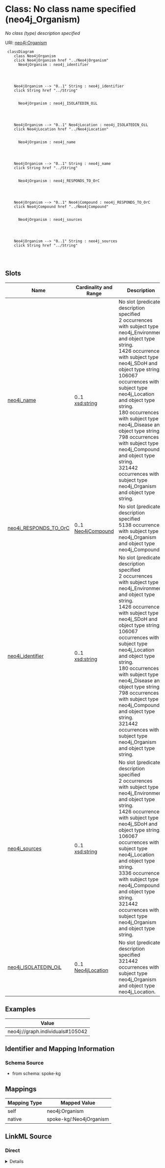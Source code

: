 

# Class: No class name specified (neo4j_Organism)


_No class (type) description specified_





URI: [neo4j:Organism](neo4j://graph.schema#Organism)






```mermaid
 classDiagram
    class Neo4jOrganism
    click Neo4jOrganism href "../Neo4jOrganism"
      Neo4jOrganism : neo4j_identifier
        
          
    
    
    Neo4jOrganism --> "0..1" String : neo4j_identifier
    click String href "../String"

        
      Neo4jOrganism : neo4j_ISOLATEDIN_OiL
        
          
    
    
    Neo4jOrganism --> "0..1" Neo4jLocation : neo4j_ISOLATEDIN_OiL
    click Neo4jLocation href "../Neo4jLocation"

        
      Neo4jOrganism : neo4j_name
        
          
    
    
    Neo4jOrganism --> "0..1" String : neo4j_name
    click String href "../String"

        
      Neo4jOrganism : neo4j_RESPONDS_TO_OrC
        
          
    
    
    Neo4jOrganism --> "0..1" Neo4jCompound : neo4j_RESPONDS_TO_OrC
    click Neo4jCompound href "../Neo4jCompound"

        
      Neo4jOrganism : neo4j_sources
        
          
    
    
    Neo4jOrganism --> "0..1" String : neo4j_sources
    click String href "../String"

        
      
```




<!-- no inheritance hierarchy -->


## Slots

| Name | Cardinality and Range | Description | Inheritance |
| ---  | --- | --- | --- |
| [neo4j_name](../slots/neo4j_name.md) | 0..1 <br/> [xsd:string](xsd:string) | No slot (predicate) description specified <br/> 2 occurrences with subject type neo4j_Environment and object type string.<br/>1426 occurrences with subject type neo4j_SDoH and object type string.<br/>106067 occurrences with subject type neo4j_Location and object type string.<br/>180 occurrences with subject type neo4j_Disease and object type string.<br/>798 occurrences with subject type neo4j_Compound and object type string.<br/>321442 occurrences with subject type neo4j_Organism and object type string. | direct |
| [neo4j_RESPONDS_TO_OrC](../slots/neo4j_RESPONDS_TO_OrC.md) | 0..1 <br/> [Neo4jCompound](../classes/Neo4jCompound.md) | No slot (predicate) description specified <br/> 5138 occurrences with subject type neo4j_Organism and object type neo4j_Compound. | direct |
| [neo4j_identifier](../slots/neo4j_identifier.md) | 0..1 <br/> [xsd:string](xsd:string) | No slot (predicate) description specified <br/> 2 occurrences with subject type neo4j_Environment and object type string.<br/>1426 occurrences with subject type neo4j_SDoH and object type string.<br/>106067 occurrences with subject type neo4j_Location and object type string.<br/>180 occurrences with subject type neo4j_Disease and object type string.<br/>798 occurrences with subject type neo4j_Compound and object type string.<br/>321442 occurrences with subject type neo4j_Organism and object type string. | direct |
| [neo4j_sources](../slots/neo4j_sources.md) | 0..1 <br/> [xsd:string](xsd:string) | No slot (predicate) description specified <br/> 2 occurrences with subject type neo4j_Environment and object type string.<br/>1426 occurrences with subject type neo4j_SDoH and object type string.<br/>106067 occurrences with subject type neo4j_Location and object type string.<br/>3336 occurrences with subject type neo4j_Compound and object type string.<br/>321442 occurrences with subject type neo4j_Organism and object type string. | direct |
| [neo4j_ISOLATEDIN_OiL](../slots/neo4j_ISOLATEDIN_OiL.md) | 0..1 <br/> [Neo4jLocation](../classes/Neo4jLocation.md) | No slot (predicate) description specified <br/> 321442 occurrences with subject type neo4j_Organism and object type neo4j_Location. | direct |










## Examples

| Value |
| --- |
| neo4j://graph.individuals#105042 |


## Identifier and Mapping Information







### Schema Source


* from schema: spoke-kg




## Mappings

| Mapping Type | Mapped Value |
| ---  | ---  |
| self | neo4j:Organism |
| native | spoke-kg/:Neo4jOrganism |







## LinkML Source

<!-- TODO: investigate https://stackoverflow.com/questions/37606292/how-to-create-tabbed-code-blocks-in-mkdocs-or-sphinx -->

### Direct

<details>
```yaml
name: neo4j_Organism
conforms_to: No schema conformance document specified
description: No class (type) description specified
title: No class name specified
notes:
- Class with 321442 occurrences.
examples:
- value: neo4j://graph.individuals#105042
from_schema: spoke-kg
rank: 1000
slots:
- neo4j_name
- neo4j_RESPONDS_TO_OrC
- neo4j_identifier
- neo4j_sources
- neo4j_ISOLATEDIN_OiL
class_uri: neo4j:Organism

```
</details>

### Induced

<details>
```yaml
name: neo4j_Organism
conforms_to: No schema conformance document specified
description: No class (type) description specified
title: No class name specified
notes:
- Class with 321442 occurrences.
examples:
- value: neo4j://graph.individuals#105042
from_schema: spoke-kg
rank: 1000
attributes:
  neo4j_name:
    name: neo4j_name
    description: No slot (predicate) description specified
    comments:
    - 2 occurrences with subject type neo4j_Environment and object type string.
    - 1426 occurrences with subject type neo4j_SDoH and object type string.
    - 106067 occurrences with subject type neo4j_Location and object type string.
    - 180 occurrences with subject type neo4j_Disease and object type string.
    - 798 occurrences with subject type neo4j_Compound and object type string.
    - 321442 occurrences with subject type neo4j_Organism and object type string.
    examples:
    - description: neo4j_Environment → string
      object:
        example_object: respirable suspended particulate matter
        example_predicate: neo4j:name
        example_subject: neo4j://graph.individuals#105029
    - description: neo4j_SDoH → string
      object:
        example_object: Social scientist (occupation)
        example_predicate: neo4j:name
        example_subject: neo4j://graph.individuals#119274
    - description: neo4j_Location → string
      object:
        example_object: Outside city limits
        example_predicate: neo4j:name
        example_subject: neo4j://graph.individuals#123229
    - description: neo4j_Disease → string
      object:
        example_object: giant cell glioblastoma
        example_predicate: neo4j:name
        example_subject: neo4j://graph.individuals#142359
    - description: neo4j_Compound → string
      object:
        example_object: Tetracycline
        example_predicate: neo4j:name
        example_subject: neo4j://graph.individuals#1961711
    - description: neo4j_Organism → string
      object:
        example_object: Acetobacter tropicalis strain DmPark25_167
        example_predicate: neo4j:name
        example_subject: neo4j://graph.individuals#105042
    from_schema: spoke-kg
    rank: 1000
    slot_uri: neo4j:name
    alias: neo4j_name
    owner: neo4j_Organism
    domain_of:
    - neo4j_Compound
    - neo4j_Disease
    - neo4j_Environment
    - neo4j_Location
    - neo4j_Organism
    - neo4j_SDoH
    range: string
  neo4j_RESPONDS_TO_OrC:
    name: neo4j_RESPONDS_TO_OrC
    description: No slot (predicate) description specified
    comments:
    - 5138 occurrences with subject type neo4j_Organism and object type neo4j_Compound.
    examples:
    - description: neo4j_Organism → neo4j_Compound
      object:
        example_object: neo4j://graph.individuals#1961711
        example_predicate: neo4j:RESPONDS_TO_OrC
        example_subject: neo4j://graph.individuals#31108418
    from_schema: spoke-kg
    rank: 1000
    slot_uri: neo4j:RESPONDS_TO_OrC
    alias: neo4j_RESPONDS_TO_OrC
    owner: neo4j_Organism
    domain_of:
    - neo4j_Organism
    range: neo4j_Compound
  neo4j_identifier:
    name: neo4j_identifier
    description: No slot (predicate) description specified
    comments:
    - 2 occurrences with subject type neo4j_Environment and object type string.
    - 1426 occurrences with subject type neo4j_SDoH and object type string.
    - 106067 occurrences with subject type neo4j_Location and object type string.
    - 180 occurrences with subject type neo4j_Disease and object type string.
    - 798 occurrences with subject type neo4j_Compound and object type string.
    - 321442 occurrences with subject type neo4j_Organism and object type string.
    examples:
    - description: neo4j_Environment → string
      object:
        example_object: ENVO_01000405
        example_predicate: neo4j:identifier
        example_subject: neo4j://graph.individuals#105029
    - description: neo4j_SDoH → string
      object:
        example_object: '158928002'
        example_predicate: neo4j:identifier
        example_subject: neo4j://graph.individuals#119274
    - description: neo4j_Location → string
      object:
        example_object: 049999985379
        example_predicate: neo4j:identifier
        example_subject: neo4j://graph.individuals#123229
    - description: neo4j_Disease → string
      object:
        example_object: DOID:3074
        example_predicate: neo4j:identifier
        example_subject: neo4j://graph.individuals#142359
    - description: neo4j_Compound → string
      object:
        example_object: inchikey:NWXMGUDVXFXRIG-WESIUVDSSA-N
        example_predicate: neo4j:identifier
        example_subject: neo4j://graph.individuals#1961711
    - description: neo4j_Organism → string
      object:
        example_object: '104102.36'
        example_predicate: neo4j:identifier
        example_subject: neo4j://graph.individuals#105042
    from_schema: spoke-kg
    rank: 1000
    slot_uri: neo4j:identifier
    alias: neo4j_identifier
    owner: neo4j_Organism
    domain_of:
    - neo4j_Compound
    - neo4j_Disease
    - neo4j_Environment
    - neo4j_Location
    - neo4j_Organism
    - neo4j_SDoH
    range: string
  neo4j_sources:
    name: neo4j_sources
    description: No slot (predicate) description specified
    comments:
    - 2 occurrences with subject type neo4j_Environment and object type string.
    - 1426 occurrences with subject type neo4j_SDoH and object type string.
    - 106067 occurrences with subject type neo4j_Location and object type string.
    - 3336 occurrences with subject type neo4j_Compound and object type string.
    - 321442 occurrences with subject type neo4j_Organism and object type string.
    examples:
    - description: neo4j_Environment → string
      object:
        example_object: Environment Ontology
        example_predicate: neo4j:sources
        example_subject: neo4j://graph.individuals#105029
    - description: neo4j_SDoH → string
      object:
        example_object: SNOMED CT
        example_predicate: neo4j:sources
        example_subject: neo4j://graph.individuals#119274
    - description: neo4j_Location → string
      object:
        example_object: UnitedStatesZipcode_database
        example_predicate: neo4j:sources
        example_subject: neo4j://graph.individuals#123229
    - description: neo4j_Compound → string
      object:
        example_object: BioCyc
        example_predicate: neo4j:sources
        example_subject: neo4j://graph.individuals#1961711
    - description: neo4j_Organism → string
      object:
        example_object: BV-BRC
        example_predicate: neo4j:sources
        example_subject: neo4j://graph.individuals#105042
    from_schema: spoke-kg
    rank: 1000
    slot_uri: neo4j:sources
    alias: neo4j_sources
    owner: neo4j_Organism
    domain_of:
    - neo4j_Compound
    - neo4j_Environment
    - neo4j_Location
    - neo4j_Organism
    - neo4j_SDoH
    range: string
  neo4j_ISOLATEDIN_OiL:
    name: neo4j_ISOLATEDIN_OiL
    description: No slot (predicate) description specified
    comments:
    - 321442 occurrences with subject type neo4j_Organism and object type neo4j_Location.
    examples:
    - description: neo4j_Organism → neo4j_Location
      object:
        example_object: neo4j://graph.individuals#80505
        example_predicate: neo4j:ISOLATEDIN_OiL
        example_subject: neo4j://graph.individuals#38641
    from_schema: spoke-kg
    rank: 1000
    slot_uri: neo4j:ISOLATEDIN_OiL
    alias: neo4j_ISOLATEDIN_OiL
    owner: neo4j_Organism
    domain_of:
    - neo4j_Organism
    range: neo4j_Location
class_uri: neo4j:Organism

```
</details>